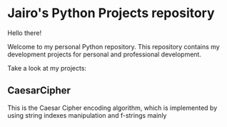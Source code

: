 # Jairo's Python Projects repository

Hello there!

Welcome to my personal Python repository. This repository contains my development projects for personal and professional development.

Take a look at my projects:

## CaesarCipher

This is the Caesar Cipher encoding algorithm, which is implemented by using string indexes manipulation and f-strings mainly
